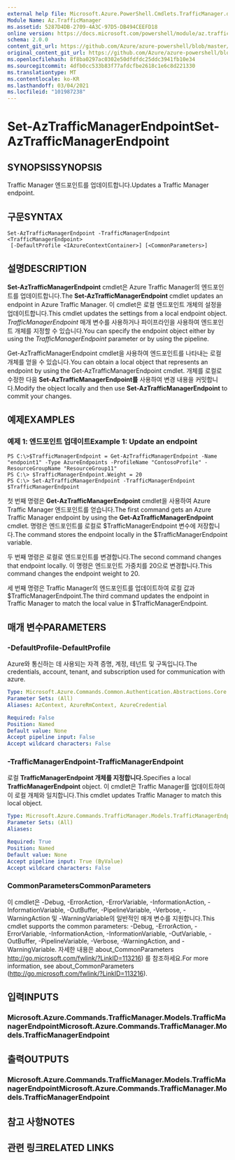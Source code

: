 ```yaml
---
external help file: Microsoft.Azure.PowerShell.Cmdlets.TrafficManager.dll-Help.xml
Module Name: Az.TrafficManager
ms.assetid: 5287D4DB-2709-4A3C-97D5-DB494CEEFD18
online version: https://docs.microsoft.com/powershell/module/az.trafficmanager/set-aztrafficmanagerendpoint
schema: 2.0.0
content_git_url: https://github.com/Azure/azure-powershell/blob/master/src/TrafficManager/TrafficManager/help/Set-AzTrafficManagerEndpoint.md
original_content_git_url: https://github.com/Azure/azure-powershell/blob/master/src/TrafficManager/TrafficManager/help/Set-AzTrafficManagerEndpoint.md
ms.openlocfilehash: 8f8ba0297ac0302e50dfdfdc25ddc3941fb10e34
ms.sourcegitcommit: 4dfb0cc533b83f77afdcfbe2618c1e6c8d221330
ms.translationtype: MT
ms.contentlocale: ko-KR
ms.lasthandoff: 03/04/2021
ms.locfileid: "101987238"
---
```

# <span data-ttu-id="3a340-101">Set-AzTrafficManagerEndpoint</span><span class="sxs-lookup"><span data-stu-id="3a340-101">Set-AzTrafficManagerEndpoint</span></span>

## <span data-ttu-id="3a340-102">SYNOPSIS</span><span class="sxs-lookup"><span data-stu-id="3a340-102">SYNOPSIS</span></span>
<span data-ttu-id="3a340-103">Traffic Manager 엔드포인트를 업데이트합니다.</span><span class="sxs-lookup"><span data-stu-id="3a340-103">Updates a Traffic Manager endpoint.</span></span>

## <span data-ttu-id="3a340-104">구문</span><span class="sxs-lookup"><span data-stu-id="3a340-104">SYNTAX</span></span>

```
Set-AzTrafficManagerEndpoint -TrafficManagerEndpoint <TrafficManagerEndpoint>
 [-DefaultProfile <IAzureContextContainer>] [<CommonParameters>]
```

## <span data-ttu-id="3a340-105">설명</span><span class="sxs-lookup"><span data-stu-id="3a340-105">DESCRIPTION</span></span>
<span data-ttu-id="3a340-106">**Set-AzTrafficManagerEndpoint** cmdlet은 Azure Traffic Manager의 엔드포인트를 업데이트합니다.</span><span class="sxs-lookup"><span data-stu-id="3a340-106">The **Set-AzTrafficManagerEndpoint** cmdlet updates an endpoint in Azure Traffic Manager.</span></span>
<span data-ttu-id="3a340-107">이 cmdlet은 로컬 엔드포인트 개체의 설정을 업데이트합니다.</span><span class="sxs-lookup"><span data-stu-id="3a340-107">This cmdlet updates the settings from a local endpoint object.</span></span>
<span data-ttu-id="3a340-108">*TrafficManagerEndpoint* 매개 변수를 사용하거나 파이프라인을 사용하여 엔드포인트 개체를 지정할 수 있습니다.</span><span class="sxs-lookup"><span data-stu-id="3a340-108">You can specify the endpoint object either by using the *TrafficManagerEndpoint* parameter or by using the pipeline.</span></span>

<span data-ttu-id="3a340-109">Get-AzTrafficManagerEndpoint cmdlet을 사용하여 엔드포인트를 나타내는 로컬 개체를 얻을 수 있습니다.</span><span class="sxs-lookup"><span data-stu-id="3a340-109">You can obtain a local object that represents an endpoint by using the Get-AzTrafficManagerEndpoint cmdlet.</span></span>
<span data-ttu-id="3a340-110">개체를 로컬로 수정한 다음 **Set-AzTrafficManagerEndpoint를** 사용하여 변경 내용을 커밋합니다.</span><span class="sxs-lookup"><span data-stu-id="3a340-110">Modify the object locally and then use **Set-AzTrafficManagerEndpoint** to commit your changes.</span></span>

## <span data-ttu-id="3a340-111">예제</span><span class="sxs-lookup"><span data-stu-id="3a340-111">EXAMPLES</span></span>

### <span data-ttu-id="3a340-112">예제 1: 엔드포인트 업데이트</span><span class="sxs-lookup"><span data-stu-id="3a340-112">Example 1: Update an endpoint</span></span>
```
PS C:\>$TrafficManagerEndpoint = Get-AzTrafficManagerEndpoint -Name "endpoint1" -Type AzureEndpoints -ProfileName "ContosoProfile" -ResourceGroupName "ResourceGroup11"
PS C:\> $TrafficManagerEndpoint.Weight = 20
PS C:\> Set-AzTrafficManagerEndpoint -TrafficManagerEndpoint $TrafficManagerEndpoint
```

<span data-ttu-id="3a340-113">첫 번째 명령은 **Get-AzTrafficManagerEndpoint** cmdlet을 사용하여 Azure Traffic Manager 엔드포인트를 얻습니다.</span><span class="sxs-lookup"><span data-stu-id="3a340-113">The first command gets an Azure Traffic Manager endpoint by using the **Get-AzTrafficManagerEndpoint** cmdlet.</span></span>
<span data-ttu-id="3a340-114">명령은 엔드포인트를 로컬로 $TrafficManagerEndpoint 변수에 저장합니다.</span><span class="sxs-lookup"><span data-stu-id="3a340-114">The command stores the endpoint locally in the $TrafficManagerEndpoint variable.</span></span>

<span data-ttu-id="3a340-115">두 번째 명령은 로컬로 엔드포인트를 변경합니다.</span><span class="sxs-lookup"><span data-stu-id="3a340-115">The second command changes that endpoint locally.</span></span>
<span data-ttu-id="3a340-116">이 명령은 엔드포인트 가중치를 20으로 변경합니다.</span><span class="sxs-lookup"><span data-stu-id="3a340-116">This command changes the endpoint weight to 20.</span></span>

<span data-ttu-id="3a340-117">세 번째 명령은 Traffic Manager의 엔드포인트를 업데이트하여 로컬 값과 $TrafficManagerEndpoint.</span><span class="sxs-lookup"><span data-stu-id="3a340-117">The third command updates the endpoint in Traffic Manager to match the local value in $TrafficManagerEndpoint.</span></span>

## <span data-ttu-id="3a340-118">매개 변수</span><span class="sxs-lookup"><span data-stu-id="3a340-118">PARAMETERS</span></span>

### <span data-ttu-id="3a340-119">-DefaultProfile</span><span class="sxs-lookup"><span data-stu-id="3a340-119">-DefaultProfile</span></span>
<span data-ttu-id="3a340-120">Azure와 통신하는 데 사용되는 자격 증명, 계정, 테넌트 및 구독입니다.</span><span class="sxs-lookup"><span data-stu-id="3a340-120">The credentials, account, tenant, and subscription used for communication with azure.</span></span>

```yaml
Type: Microsoft.Azure.Commands.Common.Authentication.Abstractions.Core.IAzureContextContainer
Parameter Sets: (All)
Aliases: AzContext, AzureRmContext, AzureCredential

Required: False
Position: Named
Default value: None
Accept pipeline input: False
Accept wildcard characters: False
```

### <span data-ttu-id="3a340-121">-TrafficManagerEndpoint</span><span class="sxs-lookup"><span data-stu-id="3a340-121">-TrafficManagerEndpoint</span></span>
<span data-ttu-id="3a340-122">로컬 **TrafficManagerEndpoint 개체를 지정합니다.**</span><span class="sxs-lookup"><span data-stu-id="3a340-122">Specifies a local **TrafficManagerEndpoint** object.</span></span>
<span data-ttu-id="3a340-123">이 cmdlet은 Traffic Manager를 업데이트하여 이 로컬 개체와 일치합니다.</span><span class="sxs-lookup"><span data-stu-id="3a340-123">This cmdlet updates Traffic Manager to match this local object.</span></span>

```yaml
Type: Microsoft.Azure.Commands.TrafficManager.Models.TrafficManagerEndpoint
Parameter Sets: (All)
Aliases:

Required: True
Position: Named
Default value: None
Accept pipeline input: True (ByValue)
Accept wildcard characters: False
```

### <span data-ttu-id="3a340-124">CommonParameters</span><span class="sxs-lookup"><span data-stu-id="3a340-124">CommonParameters</span></span>
<span data-ttu-id="3a340-125">이 cmdlet은 -Debug, -ErrorAction, -ErrorVariable, -InformationAction, -InformationVariable, -OutBuffer, -PipelineVariable, -Verbose, -WarningAction 및 -WarningVariable의 일반적인 매개 변수를 지원합니다.</span><span class="sxs-lookup"><span data-stu-id="3a340-125">This cmdlet supports the common parameters: -Debug, -ErrorAction, -ErrorVariable, -InformationAction, -InformationVariable, -OutVariable, -OutBuffer, -PipelineVariable, -Verbose, -WarningAction, and -WarningVariable.</span></span> <span data-ttu-id="3a340-126">자세한 내용은 about_CommonParameters http://go.microsoft.com/fwlink/?LinkID=113216) 를 참조하세요.</span><span class="sxs-lookup"><span data-stu-id="3a340-126">For more information, see about_CommonParameters (http://go.microsoft.com/fwlink/?LinkID=113216).</span></span>

## <span data-ttu-id="3a340-127">입력</span><span class="sxs-lookup"><span data-stu-id="3a340-127">INPUTS</span></span>

### <span data-ttu-id="3a340-128">Microsoft.Azure.Commands.TrafficManager.Models.TrafficManagerEndpoint</span><span class="sxs-lookup"><span data-stu-id="3a340-128">Microsoft.Azure.Commands.TrafficManager.Models.TrafficManagerEndpoint</span></span>

## <span data-ttu-id="3a340-129">출력</span><span class="sxs-lookup"><span data-stu-id="3a340-129">OUTPUTS</span></span>

### <span data-ttu-id="3a340-130">Microsoft.Azure.Commands.TrafficManager.Models.TrafficManagerEndpoint</span><span class="sxs-lookup"><span data-stu-id="3a340-130">Microsoft.Azure.Commands.TrafficManager.Models.TrafficManagerEndpoint</span></span>

## <span data-ttu-id="3a340-131">참고 사항</span><span class="sxs-lookup"><span data-stu-id="3a340-131">NOTES</span></span>

## <span data-ttu-id="3a340-132">관련 링크</span><span class="sxs-lookup"><span data-stu-id="3a340-132">RELATED LINKS</span></span>
